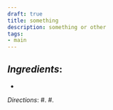 ```yaml
---
draft: true
title: something
description: something or other
tags:
- main
---
```

*Ingredients*:
- 
- 

*Directions*:
#. 
#. 